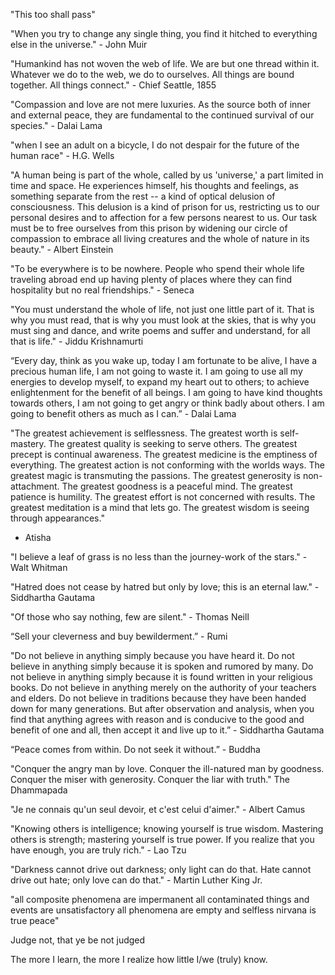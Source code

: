 
"This too shall pass"

"When you try to change any single thing, you find it hitched to everything else in the universe." - John Muir

"Humankind has not woven the web of life. We are but one thread within it. Whatever we do to the web, we do to ourselves. All things are bound together. All things connect." - Chief Seattle, 1855

"Compassion and love are not mere luxuries. As the source both of inner and external peace, they are fundamental to the continued survival of our species." - Dalai Lama

"when I see an adult on a bicycle, I do not despair for the future of the human race" - H.G. Wells

"A human being is part of the whole, called by us 'universe,' a part limited in time and space. He experiences himself, his thoughts and feelings, as something separate from the rest -- a kind of optical delusion of consciousness. This delusion is a kind of prison for us, restricting us to our personal desires and to affection for a few persons nearest to us. Our task must be to free ourselves from this prison by widening our circle of compassion to embrace all living creatures and the whole of nature in its beauty." - Albert Einstein

"To be everywhere is to be nowhere. People who spend their whole life traveling abroad end up having plenty of places where they can find hospitality but no real friendships." - Seneca

"You must understand the whole of life, not just one little part of it. That is why you must read, that is why you must look at the skies, that is why you must sing and dance, and write poems and suffer and understand, for all that is life." - Jiddu Krishnamurti

“Every day, think as you wake up,
today I am fortunate to be alive,
I have a precious human life,
I am not going to waste it.
I am going to use all my energies to develop myself,
to expand my heart out to others;
to achieve enlightenment for the benefit of all beings. 
I am going to have kind thoughts towards others, 
I am not going to get angry or think badly about others. 
I am going to benefit others as much as I can.” - Dalai Lama

"The greatest achievement is selflessness.
The greatest worth is self-mastery.
The greatest quality is seeking to serve others.
The greatest precept is continual awareness.
The greatest medicine is the emptiness of everything.
The greatest action is not conforming with the worlds ways.
The greatest magic is transmuting the passions.
The greatest generosity is non-attachment.
The greatest goodness is a peaceful mind.
The greatest patience is humility.
The greatest effort is not concerned with results.
The greatest meditation is a mind that lets go.
The greatest wisdom is seeing through appearances."
- Atisha

"I believe a leaf of grass is no less than the journey-work of the stars." - Walt Whitman

"Hatred does not cease by hatred but only by love; this is an eternal law." - Siddhartha Gautama

"Of those who say nothing, few are silent." - Thomas Neill

“Sell your cleverness and buy bewilderment.” - Rumi

"Do not believe in anything simply because you have heard it. Do not believe in anything simply because it is spoken and rumored by many. Do not believe in anything simply because it is found written in your religious books. Do not believe in anything merely on the authority of your teachers and elders. Do not believe in traditions because they have been handed down for many generations. But after observation and analysis, when you find that anything agrees with reason and is conducive to the good and benefit of one and all, then accept it and live up to it.” - Siddhartha Gautama

“Peace comes from within. Do not seek it without.” - Buddha

"Conquer the angry man by love.
Conquer the ill-natured man by goodness.
Conquer the miser with generosity.
Conquer the liar with truth."
The Dhammapada

"Je ne connais qu'un seul devoir, et c'est celui d'aimer." - Albert Camus

"Knowing others is intelligence;
knowing yourself is true wisdom.
Mastering others is strength;
mastering yourself is true power.
If you realize that you have enough,
you are truly rich." - Lao Tzu

"Darkness cannot drive out darkness; only light can do that. Hate cannot drive out hate; only love can do that." - Martin Luther King Jr.

"all composite phenomena are impermanent
all contaminated things and events are unsatisfactory
all phenomena are empty and selfless
nirvana is true peace"

Judge not, that ye be not judged

The more I learn, the more I realize how little I/we (truly) know.
